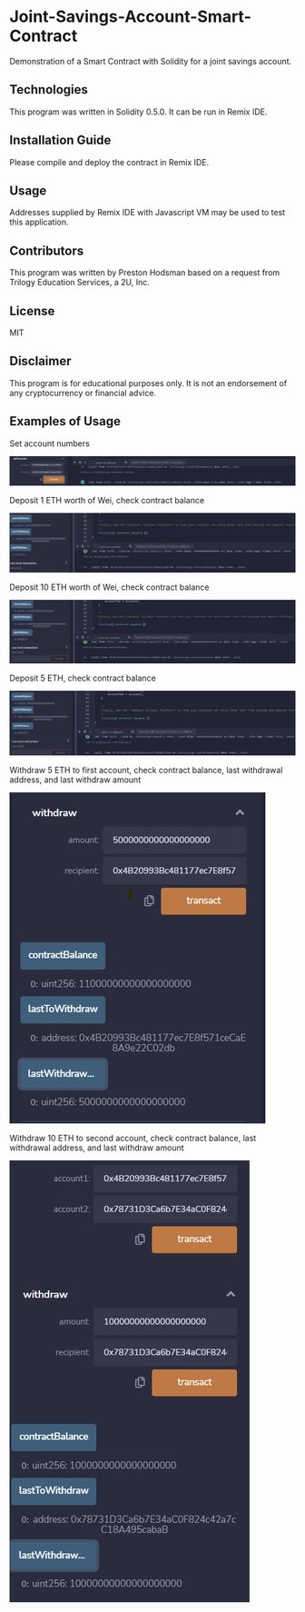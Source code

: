 # Joint-Savings-Account-Smart-Contract
Demonstration of a Smart Contract with Solidity for a joint savings account.

## Technologies

This program was written in Solidity 0.5.0. It can be run in Remix IDE.

## Installation Guide

Please compile and deploy the contract in Remix IDE.

## Usage

Addresses supplied by Remix IDE with Javascript VM may be used to test this application.

## Contributors
This program was written by Preston Hodsman based on a request from Trilogy Education Services, a 2U, Inc.

## License
MIT

## Disclaimer

This program is for educational purposes only. It is not an endorsement of any cryptocurrency or financial advice.

## Examples of Usage

Set account numbers

![](https://github.com/phodsman/Joint-Savings-Account-Smart-Contract/blob/main/Screenshot%202022-02-20%20181724.png?raw=true)

Deposit 1 ETH worth of Wei, check contract balance

![](https://github.com/phodsman/Joint-Savings-Account-Smart-Contract/blob/main/Screenshot%202022-02-20%20181155.png?raw=true)

Deposit 10 ETH worth of Wei, check contract balance

![](https://github.com/phodsman/Joint-Savings-Account-Smart-Contract/blob/main/Screenshot%202022-02-20%20181307.png?raw=true)

Deposit 5 ETH, check contract balance

![](https://github.com/phodsman/Joint-Savings-Account-Smart-Contract/blob/main/Screenshot%202022-02-20%20181343.png?raw=true)

Withdraw 5 ETH to first account, check contract balance, last withdrawal address, and last withdraw amount

![](https://github.com/phodsman/Joint-Savings-Account-Smart-Contract/blob/main/Screenshot%202022-02-20%20181528.png?raw=true)

Withdraw 10 ETH to second account, check contract balance, last withdrawal address, and last withdraw amount

![](https://github.com/phodsman/Joint-Savings-Account-Smart-Contract/blob/main/Screenshot%202022-02-20%20181620.png?raw=true)
